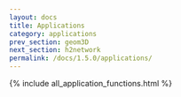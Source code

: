 ```yaml
---
layout: docs
title: Applications
category: applications
prev_section: geom3D
next_section: h2network
permalink: /docs/1.5.0/applications/
---
```


{% include all_application_functions.html %}
